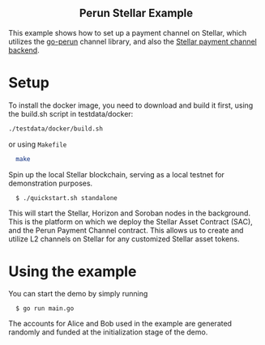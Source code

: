 <h2 align="center">Perun Stellar Example</h2>

This example shows how to set up a payment channel on Stellar, which utilizes the [go-perun](https://github.com/perun-network/go-perun) channel library, and also the [Stellar payment channel backend](https://github.com/perun-network/perun-stellar-backend).

# Setup

To install the docker image, you need to download and build it first, using the build.sh script in testdata/docker:

```sh
./testdata/docker/build.sh
```

or using `Makefile`

```sh
  make
```

Spin up the local Stellar blockchain, serving as a local testnet for demonstration purposes.

```
  $ ./quickstart.sh standalone
```

This will start the Stellar, Horizon and Soroban nodes in the background. This is the platform on which we deploy the Stellar Asset Contract (SAC), and the Perun Payment Channel contract. This allows us to create and utilize L2 channels on Stellar for any customized Stellar asset tokens.

# Using the example

You can start the demo by simply running

```
  $ go run main.go
```

The accounts for Alice and Bob used in the example are generated randomly and funded at the initialization stage of the demo. 